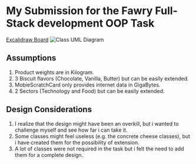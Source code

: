 # My Submission for the Fawry Full-Stack development OOP Task
[Excalidraw Board]([https://link-url-here.org](https://excalidraw.com/#json=hl7VSSElw_PHNQf9ZDzVP,vJwRB0rMn8QwcV8xCZvGJA))
![Class UML Diagram](https://github.com/user-attachments/assets/319e362d-0951-404e-b2a6-1aac35cfb541)

## Assumptions 
1. Product weights are in Kilogram.
2. 3 Biscuit flavors (Chocolate, Vanilla, Butter) but can be easily extended.
3. MobieScratchCard only provides internet data in GigaBytes.
4. 2 Sectors (Technology and Food) but can be easily extended.

## Design Considerations 
1. I realize that the design might have been an overkill, but i wanted to challenge myself and see how far i can take it.
2. Some classes might feel useless (e.g. the concrete cheese classes), but i have created them for the possibility of extension.
3. A lot of classes were not required in the task but i felt the need to add them for a complete design.

